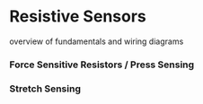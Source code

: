 # Resistive Sensors

overview of fundamentals and wiring diagrams

### Force Sensitive Resistors / Press Sensing

### Stretch Sensing

